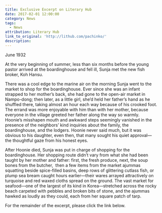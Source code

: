 ```yaml
---
title: Exclusive Excerpt on Literary Hub
date: 2017-02-01 12:00:00
category: News
tags:
  - News
attribution: Literary Hub
link_to_original: 'http://lithub.com/pachinko/'
description:
---
```



June 1932

At the very beginning of summer, less than six months before the young pastor arrived at the boardinghouse and fell ill, Sunja met the new fish broker, Koh Hansu.

There was a cool edge to the marine air on the morning Sunja went to the market to shop for the boardinghouse. Ever since she was an infant strapped to her mother’s back, she had gone to the open-air market in Nampo-dong; then later, as a little girl, she’d held her father’s hand as he shuffled there, taking almost an hour each way because of his crooked foot. The errand was more enjoyable with him than with her mother, because everyone in the village greeted her father along the way so warmly. Hoonie’s misshapen mouth and awkward steps seemingly vanished in the presence of the neighbors’ kind inquiries about the family, the boardinghouse, and the lodgers. Hoonie never said much, but it was obvious to his daughter, even then, that many sought his quiet approval—the thoughtful gaze from his honest eyes.

After Hoonie died, Sunja was put in charge of shopping for the boardinghouse. Her shopping route didn’t vary from what she had been taught by her mother and father: first, the fresh produce, next, the soup bones from the butcher,  then a few items from the market ajummas squatting beside spice-filled basins, deep rows of glittering cutlass fish, or plump sea bream caught hours earlier—their wares arrayed attractively on turquoise and red waxed cloths spread on the ground. The vast market for seafood—one of the largest of its kind in Korea—stretched across the rocky beach carpeted with pebbles and broken bits of stone, and the ajummas hawked as loudly as they could, each from her square patch of tarp.

For the remainder of the excerpt, please click the link below.